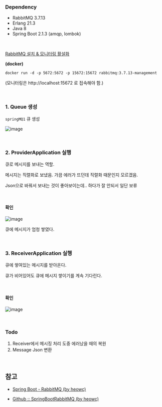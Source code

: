 ### Dependency

- RabbitMQ 3.7.13
- Erlang 21.3
- Java 8
- Spring Boot 2.1.3 (amqp, lombok)

&nbsp;

[RabbitMQ 설치 & 모니터링 활설화](http://blog.naver.com/PostView.nhn?blogId=willygwu2003&logNo=130171891352)

**(docker)**
```
docker run -d -p 5672:5672 -p 15672:15672 rabbitmq:3.7.13-management
```

(모니터링은 http://localhost:15672 로 접속해야 함.)

&nbsp;
&nbsp;

### 1. Queue 생성

`springMQ1` 큐 생성

![image](https://user-images.githubusercontent.com/25674959/54711891-45343780-4b8e-11e9-8f3a-0c8cfe7c7a63.png)

&nbsp;
&nbsp;

### 2. ProviderApplication 실행

큐로 메시지를 보내는 역할. 

메시지는 직렬화로 보냈음. 가끔 에러가 뜨던데 직렬화 때문인지 모르겠음.

Json으로 바꿔서 보내는 것이 좋아보이는데.. 하다가 잘 안되서 일단 보류

&nbsp;

#### 확인

![image](https://user-images.githubusercontent.com/25674959/54712415-8b3dcb00-4b8f-11e9-9abe-f5f915bbad01.png)

큐에 메시지가 엄청 쌓였다.

&nbsp;
&nbsp;

### 3. ReceiverApplication 실행

큐에 쌓여있는 메시지를 받아온다.

큐가 비어있어도 큐에 메시지 쌓이기를 계속 기다린다.

&nbsp;

#### 확인

![image](https://user-images.githubusercontent.com/25674959/54712609-128b3e80-4b90-11e9-82cf-f884933fa618.png)


&nbsp;
&nbsp;

### Todo

1. Receiver에서 메시징 처리 도중 에러났을 때의 복원
2. Message Json 변환

&nbsp;
&nbsp;

## 참고

- [Spring Boot - RabbitMQ (by heowc)](https://heowc.tistory.com/36?category=677973)

- [Github :: SpringBootRabbitMQ (by heowc)](https://github.com/heowc/SpringBootSample/tree/master/SpringBootRabbitMQ)

